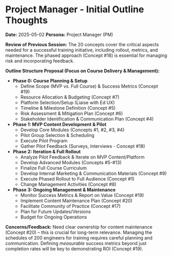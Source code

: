 # Project Manager - Initial Outline Thoughts

**Date:** 2025-05-02
**Persona:** Project Manager (PM)

**Review of Previous Session:** The 20 concepts cover the critical aspects needed for a successful training initiative, including rollout, metrics, and maintenance. The phased approach (Concept #18) is essential for managing risk and incorporating feedback.

**Outline Structure Proposal (Focus on Course Delivery & Management):**

*   **Phase 0: Course Planning & Setup**
    *   Define Scope (MVP vs. Full Course) & Success Metrics (Concept #19)
    *   Resource Allocation & Budgeting (Concept #7)
    *   Platform Selection/Setup (Liaise with Ed UX)
    *   Timeline & Milestone Definition (Concept #5)
    *   Risk Assessment & Mitigation Plan (Concept #6)
    *   Stakeholder Identification & Communication Plan (Concept #4)
*   **Phase 1: MVP Content Development & Pilot**
    *   Develop Core Modules (Concepts #1, #2, #3, #4)
    *   Pilot Group Selection & Scheduling
    *   Execute Pilot Program
    *   Gather Pilot Feedback (Surveys, Interviews - Concept #18)
*   **Phase 2: Iteration & Full Rollout**
    *   Analyze Pilot Feedback & Iterate on MVP Content/Platform
    *   Develop Advanced Modules (Concepts #5-#13)
    *   Finalize Full Course Curriculum
    *   Develop Internal Marketing & Communication Materials (Concept #9)
    *   Execute Phased Rollout to Full Audience (Concept #1)
    *   Change Management Activities (Concept #8)
*   **Phase 3: Ongoing Management & Maintenance**
    *   Monitor Success Metrics & Report on Value (Concept #19)
    *   Implement Content Maintenance Plan (Concept #20)
    *   Facilitate Community of Practice (Concept #17)
    *   Plan for Future Updates/Versions
    *   Budget for Ongoing Operations

**Concerns/Feedback:** Need clear ownership for content maintenance (Concept #20) – this is crucial for long-term relevance. Managing the schedules of 200 engineers for training requires careful planning and communication. Defining *measurable* success metrics beyond just completion rates will be key to demonstrating ROI (Concept #19). 